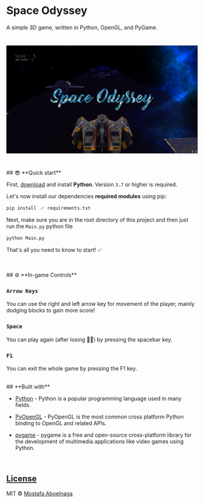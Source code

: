 # Space Odyssey
 A simple 3D game, written in Python, OpenGL, and PyGame.

# ![Space Odyssey](https://github.com/mostafa-aboelnaga/Space-Odyssey/blob/main/Demo/SpaceOdysseyIntroImage.jpg?raw=true)

<br>
## 😎 **Quick start**
<br>

First, [download](https://www.python.org/downloads/) and install **Python**. Version `3.7` or higher is required.


Let's now install our dependencies **required modules** using pip:

```bash
pip install -r requirements.txt
```

Next, make sure you are in the root directory of this project and then just run the `Main.py` python file

```bash
python Main.py
```

That's all you need to know to start! ✅


<br>
<br>
## ⚙️ **In-game Controls**
<br>

### `Arrow Keys`

You can use the right and left arrow key for movement of the player, mainly dodging blocks to gain more score!

### `Space`

You can play again (after losing 🤦‍♂️) by pressing the spacebar key.

### `F1`

You can exit the whole game by pressing the F1 key.

<br>
##  **Built with**
<br>


- [Python](https://www.w3schools.com/python/python_reference.asp) - Python is a popular programming language used in many fields.

- [PyOpenGL](http://pyopengl.sourceforge.net/) - PyOpenGL is the most common cross platform Python binding to OpenGL and related APIs.
- [pygame](https://pypi.org/project/pygame/) - pygame is a free and open-source cross-platform library for the development of multimedia applications like video games using Python.


<br>


## [License](https://github.com/iharsh234/WebApp/blob/master/LICENSE.md)

MIT © [Mostafa Aboelnaga](https://github.com/mostafa-aboelnaga/)



